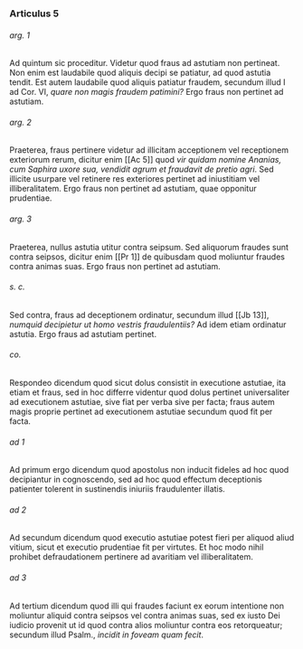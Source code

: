 ### Articulus 5

###### arg. 1
Ad quintum sic proceditur. Videtur quod fraus ad astutiam non pertineat. Non enim est laudabile quod aliquis decipi se patiatur, ad quod astutia tendit. Est autem laudabile quod aliquis patiatur fraudem, secundum illud I ad Cor. VI, *quare non magis fraudem patimini?* Ergo fraus non pertinet ad astutiam.

###### arg. 2
Praeterea, fraus pertinere videtur ad illicitam acceptionem vel receptionem exteriorum rerum, dicitur enim [[Ac 5]] quod *vir quidam nomine Ananias, cum Saphira uxore sua, vendidit agrum et fraudavit de pretio agri*. Sed illicite usurpare vel retinere res exteriores pertinet ad iniustitiam vel illiberalitatem. Ergo fraus non pertinet ad astutiam, quae opponitur prudentiae.

###### arg. 3
Praeterea, nullus astutia utitur contra seipsum. Sed aliquorum fraudes sunt contra seipsos, dicitur enim [[Pr 1]] de quibusdam quod moliuntur fraudes contra animas suas. Ergo fraus non pertinet ad astutiam.

###### s. c.
Sed contra, fraus ad deceptionem ordinatur, secundum illud [[Jb 13]], *numquid decipietur ut homo vestris fraudulentiis?* Ad idem etiam ordinatur astutia. Ergo fraus ad astutiam pertinet.

###### co.
Respondeo dicendum quod sicut dolus consistit in executione astutiae, ita etiam et fraus, sed in hoc differre videntur quod dolus pertinet universaliter ad executionem astutiae, sive fiat per verba sive per facta; fraus autem magis proprie pertinet ad executionem astutiae secundum quod fit per facta.

###### ad 1
Ad primum ergo dicendum quod apostolus non inducit fideles ad hoc quod decipiantur in cognoscendo, sed ad hoc quod effectum deceptionis patienter tolerent in sustinendis iniuriis fraudulenter illatis.

###### ad 2
Ad secundum dicendum quod executio astutiae potest fieri per aliquod aliud vitium, sicut et executio prudentiae fit per virtutes. Et hoc modo nihil prohibet defraudationem pertinere ad avaritiam vel illiberalitatem.

###### ad 3
Ad tertium dicendum quod illi qui fraudes faciunt ex eorum intentione non moliuntur aliquid contra seipsos vel contra animas suas, sed ex iusto Dei iudicio provenit ut id quod contra alios moliuntur contra eos retorqueatur; secundum illud Psalm., *incidit in foveam quam fecit*.

